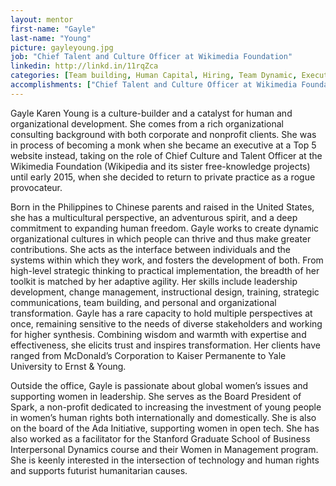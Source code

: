 ```yaml
---
layout: mentor
first-name: "Gayle"
last-name: "Young"
picture: gayleyoung.jpg
job: "Chief Talent and Culture Officer at Wikimedia Foundation"
linkedin: http://linkd.in/11rqZca
categories: [Team building, Human Capital, Hiring, Team Dynamic, Executive Coaching, Leadership Development, Organizational Development, Change Management]
accomplishments: ["Chief Talent and Culture Officer at Wikimedia Foundation","Former Board President of Spark","Expert in Team Building"]
---
```

Gayle Karen Young is a culture-builder and a catalyst for human and organizational development. She comes from a rich organizational consulting background with both corporate and nonprofit clients. She was in process of becoming a monk when she became an executive at a Top 5 website instead, taking on the role of Chief Culture and Talent Officer at the Wikimedia Foundation (Wikipedia and its sister free-knowledge projects) until early 2015, when she decided to return to private practice as a rogue provocateur.

Born in the Philippines to Chinese parents and raised in the United States, she has a multicultural perspective, an adventurous spirit, and a deep commitment to expanding human freedom. Gayle works to create dynamic organizational cultures in which people can thrive and thus make greater contributions. She acts as the interface between individuals and the systems within which they work, and fosters the development of both. From high-level strategic thinking to practical implementation, the breadth of her toolkit is matched by her adaptive agility. Her skills include leadership development, change management, instructional design, training, strategic communications, team building, and personal and organizational transformation. Gayle has a rare capacity to hold multiple perspectives at once, remaining sensitive to the needs of diverse stakeholders and working for higher synthesis. Combining wisdom and warmth with expertise and effectiveness, she elicits trust and inspires transformation. Her clients have ranged from McDonald’s Corporation to Kaiser Permanente to Yale University to Ernst & Young.

Outside the office, Gayle is passionate about global women’s issues and supporting women in leadership. She serves as the Board President of Spark, a non-profit dedicated to increasing the investment of young people in women’s human rights both internationally and domestically. She is also on the board of the Ada Initiative, supporting women in open tech. She has also worked as a facilitator for the Stanford Graduate School of Business Interpersonal Dynamics course and their Women in Management program. She is keenly interested in the intersection of technology and human rights and supports futurist humanitarian causes.
